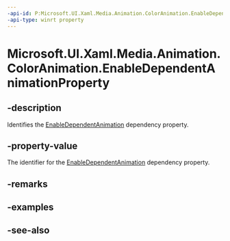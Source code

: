 ```yaml
---
-api-id: P:Microsoft.UI.Xaml.Media.Animation.ColorAnimation.EnableDependentAnimationProperty
-api-type: winrt property
---
```


<!-- Property syntax
public Windows.UI.Xaml.DependencyProperty EnableDependentAnimationProperty { get; }
-->

# Microsoft.UI.Xaml.Media.Animation.ColorAnimation.EnableDependentAnimationProperty

## -description
Identifies the [EnableDependentAnimation](coloranimation_enabledependentanimation.md) dependency property.

## -property-value
The identifier for the [EnableDependentAnimation](coloranimation_enabledependentanimation.md) dependency property.

## -remarks

## -examples

## -see-also
